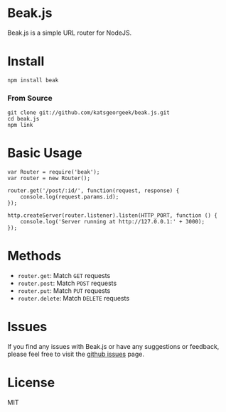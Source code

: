 # Beak.js
Beak.js is a simple URL router for NodeJS.

# Install
	npm install beak

### From Source
	git clone git://github.com/katsgeorgeek/beak.js.git
    cd beak.js
    npm link

# Basic Usage
	var Router = require('beak');
	var router = new Router();

	router.get('/post/:id/', function(request, response) {
    	console.log(request.params.id);
	});

	http.createServer(router.listener).listen(HTTP_PORT, function () {
	    console.log('Server running at http://127.0.0.1:' + 3000);
	});

# Methods

* `router.get`:  Match `GET` requests
* `router.post`: Match `POST` requests
* `router.put`:  Match `PUT` requests
* `router.delete`:  Match `DELETE` requests

# Issues
If you find any issues with Beak.js or have any suggestions or feedback, please feel free to visit the [github issues](https://github.com/katsgeorgeek/beak.js/issues) page.

# License
MIT
